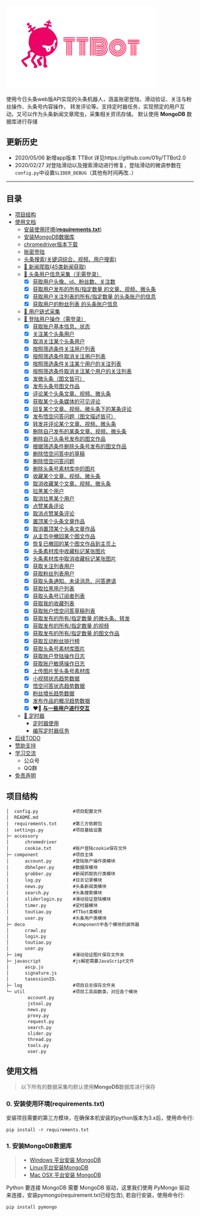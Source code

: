 ![ttbot](accessory/logo.png) 

使用今日头条web版API实现的头条机器人，涵盖账密登陆、滑动验证、关注与粉丝操作、头条号内容操作，
转发评论等。支持定时器任务，实现预定的用户互动，又可以作为头条新闻文章爬虫，采集相关资讯存储。
默认使用 **MongoDB** 数据库进行存储

## 更新历史
* 2020/05/06 新增app版本 TTBot 详见https://github.com/01ly/TTBot2.0
* 2020/02/27 对登陆滑动以及搜索滑动进行修复，登陆滑动的微调参数在`config.py`中设置`SLIDER_DEBUG`（其他有时间再改..）

----------
## 目录
- [项目结构](#h2-id1h2)
- [使用文档](#h2-id2h2)
  * [安装使用环境(**requirements.txt**)](#h3-id200-requirementstxth3)
  * [安装MongoDB数据库](#h3-id211-mongodbh3)
  * [chromedriver版本下载](#h3-id222-chromedriverh3)
  * [账密登陆](#h3-id233-h3)
  * [头条搜索(关键词综合、视频、用户搜索)](#h3-id244-h3)
  * [ 🚀 新闻爬取(45类新闻获取)](#h3-id255-h3)
  * [ 🚀 头条用户信息采集（无需登录）](#h3-id266-h3)
    * [x] [获取用户头像、id、粉丝数、关注数](#使用文档)
    * [x] [获取用户发布的所有/指定数量 的文章、视频、微头条](#使用文档)
    * [x] [获取用户关注列表的所有/指定数量 的头条账户的信息](#使用文档)
    * [x] [获取用户的粉丝列表 的头条账户信息](#使用文档)
  * [ 🚀 用户链式采集](#使用文档)
  * [ 🚀 登陆用户操作（需登录）](#使用文档)
     * [x] [获取账户基本信息、状态](#使用文档)
     * [x] [关注某个头条用户](#使用文档)
     * [x] [取消关注某个头条用户](#使用文档)
     * [x] [按照筛选条件关注用户列表](#使用文档)
     * [x] [按照筛选条件取消关注用户列表](#使用文档)
     * [x] [按照筛选条件关注某个用户的关注列表](#使用文档)
     * [x] [按照筛选条件取消关注某个用户的关注列表](#使用文档)
     * [x] [发微头条（图文皆可）](#使用文档)
     * [x] [发布头条号图文作品](#使用文档)
     * [x] [评论某个头条文章、视频、微头条](#使用文档)
     * [x] [获取某个头条媒体的可见评论](#使用文档)
     * [x] [回复某个文章、视频、微头条下的某条评论](#使用文档)
     * [x] [发布悟空问答问题（图文描述皆可）](#使用文档)
     * [x] [转发并评论某个文章、视频、微头条](#使用文档)
     * [x] [删除自己发布的某条文章、视频、微头条](#使用文档)
     * [x] [删除自己头条号发布的图文作品](#使用文档)
     * [x] [根据筛选条件删除头条号发布的图文作品](#使用文档)
     * [x] [删除悟空问答中的草稿](#使用文档)
     * [x] [删除悟空问答问题](#使用文档)
     * [x] [删除头条号素材库中的图片](#使用文档)
     * [x] [收藏某个文章、视频、微头条](#使用文档)
     * [x] [取消收藏某个文章、视频、微头条](#使用文档)
     * [x] [拉黑某个用户](#使用文档)
     * [x] [取消拉黑某个用户](#使用文档)
     * [x] [点赞某条评论](#使用文档)
     * [x] [取消点赞某条评论](#使用文档)
     * [x] [置顶某个头条文章作品](#使用文档)
     * [x] [取消置顶某个头条文章作品](#使用文档)
     * [x] [从主页中撤回某个图文作品](#使用文档)
     * [x] [恢复已撤回的某个图文作品到主页上](#使用文档)
     * [x] [头条素材库中收藏标记某张图片](#使用文档)
     * [x] [头条素材库中取消收藏标记某张图片](#使用文档)
     * [x] [获取关注列表用户](#使用文档)
     * [x] [获取粉丝列表用户](#使用文档)
     * [x] [获取头条通知、未读消息、问答邀请](#使用文档)
     * [x] [获取拉黑用户列表](#使用文档)
     * [x] [获取头条号订阅者列表](#使用文档)
     * [x] [获取我的收藏列表](#使用文档)
     * [x] [获取账户悟空问答草稿列表](#使用文档)
     * [x] [获取发布的所有/指定数量 的微头条、转发](#使用文档)
     * [x] [获取发布的所有/指定数量 的视频](#使用文档)
     * [x] [获取发布的所有/指定数量 的图文作品](#使用文档)
     * [x] [获取互动粉丝排行榜](#使用文档)
     * [x] [获取头条号素材库图片](#使用文档)
     * [x] [获取账户登陆操作日志](#使用文档)
     * [x] [获取账户敏感操作日志](#使用文档)
     * [x] [上传图片至头条号素材库](#使用文档)
     * [x] [小视频状态趋势数据](#使用文档)
     * [x] [悟空问答状态趋势数据](#使用文档)
     * [x] [粉丝增长趋势数据](#使用文档)
     * [x] [发布作品的概况趋势数据](#使用文档)
     * [x] **❤🚀 [与一些用户进行交互](#使用文档)**
  * [ 🚀 定时器](#使用文档)
     * [定时器使用](#使用文档)
     * [编写定时器任务](#使用文档)
- [后续TODO](##后续TODO)
- [赞助支持](##赞助支持)
- [学习交流](##学习交流)
  - 公众号
  - QQ群
- [免责声明](##免责声明)

## <h2 id='1'>项目结构</h2>
```
│  config.py             #项目配置文件
│  README.md
│  requirements.txt      #第三方依赖包
│  settings.py           #项目基础设置
├─ accessory                   
│      chromedriver
│      cookie.txt        #账户登陆cookie保存文件 
├─ component             #项目主体
│      account.py        #登陆账户操作类模块
│      dbhelper.py       #数据库模块
│      grabber.py        #新闻抓取执行类模块
│      log.py            #日志记录模块
│      news.py           #头条新闻类模块
│      search.py         #头条搜索模块
│      sliderlogin.py    #滑动验证登陆模块   
│      timer.py          #定时器模块
│      toutiao.py        #TTbot类模块
│      user.py           #头条用户类模块
├─ deco                  #component中各个模块的装饰器
│      crawl.py
│      login.py
│      toutiao.py
│      user.py
├─ img                   #滑动验证图片保存文件夹
├─ javascript            #js解密需要JavaScript文件
│      ascp.js          
│      signature.js
│      tasessionID.
├─ log                   #项目日志保存文件夹
└─ util                  #项目工具函数类，对应各个模块
        account.py
        jstool.py
        news.py
        proxy.py
        request.py
        search.py
        slider.py
        thread.py
        tools.py
        user.py
```
## <h2 id='2'>使用文档</h2>
> 以下所有的数据采集均默认使用**MongoDB**数据库进行保存

### <h3 id='2.0'>0. 安装使用环境(requirements.txt)</h3>
安装项目需要的第三方模块，在确保本机安装的python版本为3.x后，使用命令行:
```commandline
pip install -r requirements.txt
```
###  <h3 id='2.1'>1. 安装MongoDB数据库</h3>
> * [Windows 平台安装 MongoDB](https://www.runoob.com/mongodb/mongodb-window-install.html)
> * [Linux平台安装MongoDB](https://www.runoob.com/mongodb/mongodb-linux-install.html)
> * [Mac OSX 平台安装 MongoDB](https://www.runoob.com/mongodb/mongodb-osx-install.html)

Python 要连接 MongoDB 需要 MongoDB 驱动，这里我们使用 PyMongo 驱动来连接，安装pymongo(requirement.txt已经包含),
若自行安装，使用命令行:
```commandline
pip install pymongo
